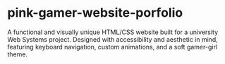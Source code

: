 # pink-gamer-website-porfolio
A functional and visually unique HTML/CSS website built for a university Web Systems project. Designed with accessibility and aesthetic in mind, featuring keyboard navigation, custom animations, and a soft gamer-girl theme.
